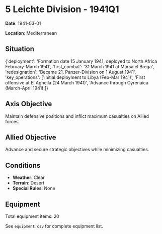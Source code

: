 # 5 Leichte Division - 1941Q1

**Date**: 1941-03-01

**Location**: Mediterranean

## Situation

{'deployment': 'Formation date 15 January 1941, deployed to North Africa February-March 1941', 'first_combat': '31 March 1941 at Marsa el Brega', 'redesignation': 'Became 21. Panzer-Division on 1 August 1941', 'key_operations': ['Initial deployment to Libya (Feb-Mar 1941)', 'First offensive at El Agheila (24 March 1941)', 'Advance through Cyrenaica (March-April 1941)']}

## Axis Objective

Maintain defensive positions and inflict maximum casualties on Allied forces.

## Allied Objective

Advance and secure strategic objectives while minimizing casualties.

## Conditions

- **Weather**: Clear
- **Terrain**: Desert
- **Special Rules**: None

## Equipment

Total equipment items: 20

See `equipment.csv` for complete equipment list.
